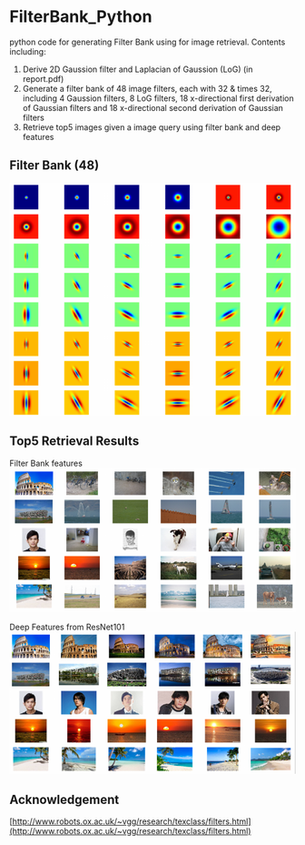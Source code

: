# FilterBank_Python
python code for generating Filter Bank using for image retrieval. Contents including:
1. Derive 2D Gaussion filter and Laplacian of Gaussion (LoG) (in report.pdf)
2. Generate a filter bank of 48 image filters, each with 32 & times 32, including 4 Gaussion filters, 8 LoG filters, 18 x-directional first derivation of Gaussian filters and 18 x-directional second derivation of Gaussian filters
3. Retrieve top5 images given a image query using filter bank and deep features 

## Filter Bank (48)
![Filter Bank](Images/FB.png)

## Top5 Retrieval Results
Filter Bank features
![FB](Images/imagerank.png)

Deep Features from ResNet101
![FB](Images/res101.png)

## Acknowledgement
[http://www.robots.ox.ac.uk/~vgg/research/texclass/filters.html](http://www.robots.ox.ac.uk/~vgg/research/texclass/filters.html)
